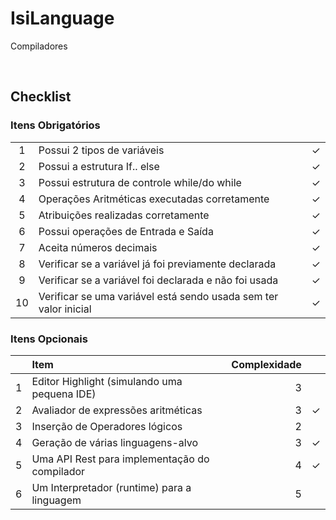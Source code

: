 # IsiLanguage

Compiladores

<br>

## Checklist

### Itens Obrigatórios

|       |                                                                  |         |
| :---: | :--------------------------------------------------------------  | ------- |
|   1   | Possui 2 tipos de variáveis                                      | &check; |
|   2   | Possui a estrutura If.. else                                     | &check; | 
|   3   | Possui estrutura de controle while/do while                      | &check; |
|   4   | Operações Aritméticas executadas corretamente                    | &check; |
|   5   | Atribuições realizadas corretamente                              | &check; |   
|   6   | Possui operações de Entrada e Saída                              | &check; |
|   7   | Aceita números decimais                                          | &check; |
|   8   | Verificar se a variável já foi previamente declarada             | &check; |
|   9   | Verificar se a variável foi declarada e não foi usada            | &check; |
|   10  | Verificar se uma variável está sendo usada sem ter valor inicial | &check; |

### Itens Opcionais

|       | Item                                          | Complexidade |         |
| :---: | :-------------------------------------------- | -----------: | ------- |
|   1   | Editor Highlight (simulando uma pequena IDE)  |      3       |         |
|   2   | Avaliador de expressões aritméticas           |      3       | &check; | 
|   3   | Inserção de Operadores lógicos                |      2       |         | 
|   4   | Geração de várias linguagens-alvo             |      3       | &check; | 
|   5   | Uma API Rest para implementação do compilador |      4       | &check; | 
|   6   | Um Interpretador (runtime) para a linguagem   |      5       |         | 
